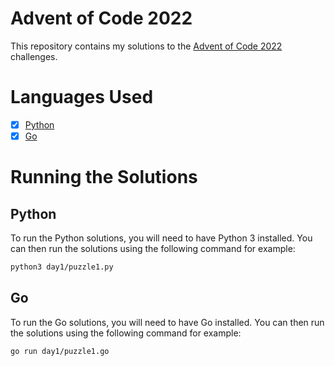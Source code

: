 # Advent of Code 2022

This repository contains my solutions to the [Advent of Code 2022](https://adventofcode.com/2022) challenges.

# Languages Used

- [x] [Python](https://www.python.org/)
- [x] [Go](https://golang.org/)

# Running the Solutions

## Python

To run the Python solutions, you will need to have Python 3 installed. You can then run the solutions using the following command for example:

```bash
python3 day1/puzzle1.py
```
## Go

To run the Go solutions, you will need to have Go installed. You can then run the solutions using the following command for example:

```bash
go run day1/puzzle1.go
```

